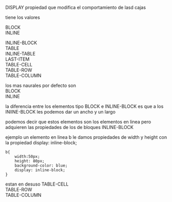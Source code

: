 DISPLAY 
propiedad que modifica el comportamiento de lasd cajas

tiene los valores

BLOCK  <br/>
INLINE <br/>

INLINE-BLOCK  <br/>
TABLE         <br/>
INLINE-TABLE  <br/>
LAST-ITEM     <br/>
TABLE-CELL    <br/>
TABLE-ROW     <br/>
TABLE-COLUMN  <br/>




los mas naurales por defecto son <br/>
BLOCK  <br/>
INLINE <br/>

la diferencia entre los elementos tipo BLOCK e INLINE-BLOCK es que a los INlINE-BLOCK les podemos dar un ancho y un largo <br/>

podemos decir que estos elementos son los elementos en linea pero adquieren las propiedades de los de bloques 
INLINE-BLOCK  <br/>

ejemplo un elemento en linea b le damos propiedades de  width y height con la propiedad  display: inline-block;
```
b{
    width:50px;
    height: 80px;
    background-color: blue;
    display: inline-block;
}
```
estan en desuso
TABLE-CELL    <br/>
TABLE-ROW     <br/>
TABLE-COLUMN  <br/>

